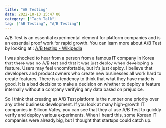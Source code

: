 ```yaml
---
title: "AB Testing"
date: 2022-10-13 15:47:00
category: ["Tach Talk"]
tag: ["AB Testing", "A/B Testing"]
---
```


A/B Test is an essential experimental element for platform companies and is an essential proof work for rapid growth.
You can learn more about A/B Test by looking at : [A/B testing - Wikipedia](https://en.wikipedia.org/wiki/A/B_testing)


I was shocked to hear from a person from a famous IT company in Korea that there was no A/B test and that it was just deploy when developing a feature.
Users may feel uncomfortable, but it's just deploy. I believe that developers and product owners who create new businesses all work hard to create features.
There is a tendency to think that what they have made is good. It is a bad decision to make a decision on whether to deploy a feature internally without a company verifying any data based on prejudice.

So I think that creating an A/B Test platform is the number one priority over any other business development. If you look at many high-growth IT companies in Silicon Valley, you can see that they all use A/B Test to quickly verify and deploy various experiments. When I heard this, some Korean IT companies were already big, but I thought that startups could catch up.

